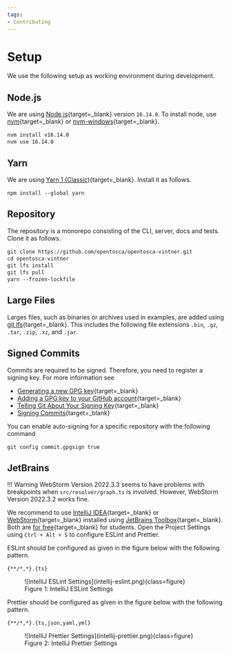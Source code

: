 ```yaml
---
tags:
- Contributing
---
```


# Setup

We use the following setup as working environment during development. 

## Node.js

We are using [Node.js](https://nodejs.org){target=_blank} version `16.14.0`.
To install node, use [nvm](https://github.com/nvm-sh/nvm){target=_blank} or [nvm-windows](https://github.com/coreybutler/nvm-windows){target=_blank}.

```shell linenums="1"
nvm install v16.14.0
nvm use 16.14.0
```

## Yarn 

We are using [Yarn 1 (Classic)](https://classic.yarnpkg.com/lang/en){target=_blank}.
Install it as follows.

```shell linenums="1"
npm install --global yarn
```

## Repository

The repository is a monorepo consisting of the CLI, server, docs and tests.
Clone it as follows.

```shell linenums="1"
git clone https://github.com/opentosca/opentosca-vintner.git
cd opentosca-vintner
git lfs install
git lfs pull
yarn --frozen-lockfile
```

## Large Files

Larges files, such as binaries or archives used in examples, are added using [git lfs](https://git-lfs.com){target=_blank}.
This includes the following file extensions `.bin`, `.gz`, `.tar`, `.zip`, `.xz`, and `.jar`.

## Signed Commits

Commits are required to be signed.
Therefore, you need to register a signing key.
For more information see

- [Generating a new GPG key](https://docs.github.com/en/authentication/managing-commit-signature-verification/generating-a-new-gpg-key){target=_blank}
- [Adding a GPG key to your GitHub account](https://docs.github.com/en/authentication/managing-commit-signature-verification/adding-a-gpg-key-to-your-github-account){target=_blank}
- [Telling Git About Your Signing Key](https://docs.github.com/en/authentication/managing-commit-signature-verification/telling-git-about-your-signing-key){target=_blank}
- [Signing Commits](https://docs.github.com/en/authentication/managing-commit-signature-verification/signing-commits){target=_blank}

You can enable auto-signing for a specific repository with the following command

```shell linenums="1"
git config commit.gpgsign true
```

## JetBrains

!!! Warning
    WebStorm Version 2022.3.3 seems to have problems with breakpoints when `src/resolver/graph.ts` is involved.
    However, WebStorm Version 2022.3.2 works fine.

We recommend to use [IntelliJ IDEA](https://www.jetbrains.com/idea){target=_blank}
or [WebStorm](https://www.jetbrains.com/webstorm){target=_blank} installed
using [JetBrains Toolbox](https://www.jetbrains.com/toolbox-app){target=_blank}.
Both are [for free](https://www.jetbrains.com/community/education/#students){target=_blank} for students.
Open the Project Settings using `Ctrl + Alt + S` to configure ESLint and Prettier.

ESLint should be configured as given in the figure below with the following pattern.

```text linenums="1"
{**/*,*}.{ts}
```

<figure markdown>
  ![IntelliJ ESLint Settings](intellij-eslint.png){class=figure}
  <figcaption>Figure 1: IntelliJ ESLint Settings</figcaption>
</figure>

Prettier should be configured as given in the figure below with the following pattern.

```text linenums="1"
{**/*,*}.{ts,json,yaml,yml}
```

<figure markdown>
  ![IntelliJ Prettier Settings](intellij-prettier.png){class=figure}
  <figcaption>Figure 2: IntelliJ Prettier Settings</figcaption>
</figure>
